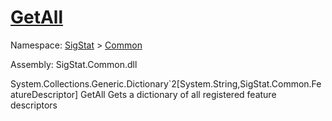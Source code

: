 # [GetAll](./FeatureDescriptor-100663416.md)

Namespace: [SigStat]() > [Common](./../README.md)

Assembly: SigStat.Common.dll

System.Collections.Generic.Dictionary`2[System.String,SigStat.Common.FeatureDescriptor]   GetAll    Gets a dictionary of all registered feature descriptors

